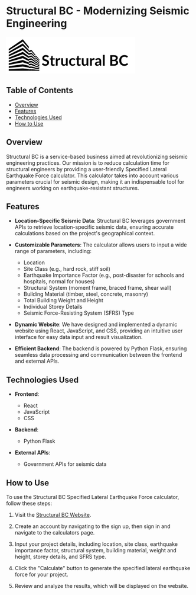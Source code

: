 # Structural BC - Modernizing Seismic Engineering

![Structural BC Logo](src/assets/logo.svg)

## Table of Contents
- [Overview](#overview)
- [Features](#features)
- [Technologies Used](#technologies-used)
- [How to Use](#how-to-use)


## Overview

Structural BC is a service-based business aimed at revolutionizing seismic engineering practices. Our mission is to reduce calculation time for structural engineers by providing a user-friendly Specified Lateral Earthquake Force calculator. This calculator takes into account various parameters crucial for seismic design, making it an indispensable tool for engineers working on earthquake-resistant structures.

## Features

- **Location-Specific Seismic Data**: Structural BC leverages government APIs to retrieve location-specific seismic data, ensuring accurate calculations based on the project's geographical context.

- **Customizable Parameters**: The calculator allows users to input a wide range of parameters, including:
    - Location
    - Site Class (e.g., hard rock, stiff soil)
    - Earthquake Importance Factor (e.g., post-disaster for schools and hospitals, normal for houses)
    - Structural System (moment frame, braced frame, shear wall)
    - Building Material (timber, steel, concrete, masonry)
    - Total Building Weight and Height
    - Individual Storey Details
    - Seismic Force-Resisting System (SFRS) Type

- **Dynamic Website**: We have designed and implemented a dynamic website using React, JavaScript, and CSS, providing an intuitive user interface for easy data input and result visualization.

- **Efficient Backend**: The backend is powered by Python Flask, ensuring seamless data processing and communication between the frontend and external APIs.

## Technologies Used

- **Frontend**:
    - React
    - JavaScript
    - CSS

- **Backend**:
    - Python Flask

- **External APIs**:
    - Government APIs for seismic data

## How to Use

To use the Structural BC Specified Lateral Earthquake Force calculator, follow these steps:

1. Visit the [Structural BC Website](https://www.structuralbc.com).

2. Create an account by navigating to the sign up, then sign in and navigate to the calculators page.

3. Input your project details, including location, site class, earthquake importance factor, structural system, building material, weight and height, storey details, and SFRS type.

4. Click the "Calculate" button to generate the specified lateral earthquake force for your project.

5. Review and analyze the results, which will be displayed on the website.



